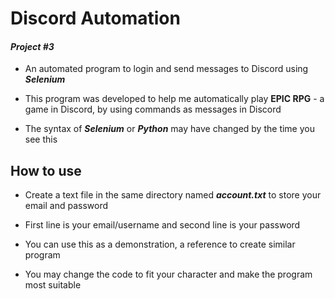 # Discord Automation
#### _Project #3_
- An automated program to login and send messages to Discord using **_Selenium_**

- This program was developed to help me automatically play **EPIC RPG** - a game in Discord, by using commands as messages in Discord

- The syntax of **_Selenium_** or **_Python_** may have changed by the time you see this

## How to use
- Create a text file in the same directory named **_account.txt_** to store your email and password

- First line is your email/username and second line is your password

- You can use this as a demonstration, a reference to create similar program

- You may change the code to fit your character and make the program most suitable